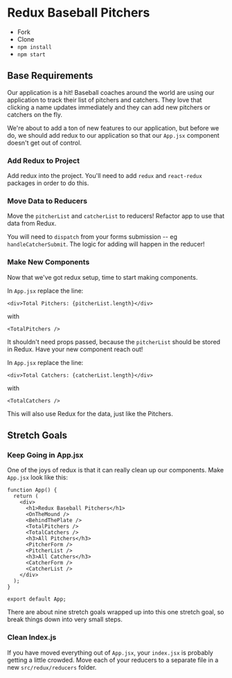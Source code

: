 # Redux Baseball Pitchers

- Fork
- Clone
- `npm install`
- `npm start`

## Base Requirements

Our application is a hit! Baseball coaches around the world are using our application to track their list of pitchers and catchers. They love that clicking a name updates immediately and they can add new pitchers or catchers on the fly.

We're about to add a ton of new features to our application, but before we do, we should add redux to our application so that our `App.jsx` component doesn't get out of control.

### Add Redux to Project

Add redux into the project. You'll need to add `redux` and `react-redux` packages in order to do this.

### Move Data to Reducers

Move the `pitcherList` and `catcherList` to reducers! Refactor app to use that data from Redux.

You will need to `dispatch` from your forms submission -- eg `handleCatcherSubmit`. The logic for adding will happen in the reducer!


### Make New Components
Now that we've got redux setup, time to start making components.

In `App.jsx` replace the line:

```JSX
<div>Total Pitchers: {pitcherList.length}</div>
```

with

```JSX
<TotalPitchers />
```

It shouldn't need props passed, because the `pitcherList` should be stored in Redux. Have your new component reach out!


In `App.jsx` replace the line:

```JSX
<div>Total Catchers: {catcherList.length}</div>
```

with

```JSX
<TotalCatchers />
```

This will also use Redux for the data, just like the Pitchers.

## Stretch Goals

### Keep Going in App.jsx

One of the joys of redux is that it can really clean up our components. Make `App.jsx` look like this:

```JSX
function App() {
  return (
    <div>
      <h1>Redux Baseball Pitchers</h1>
      <OnTheMound />
      <BehindThePlate />
      <TotalPitchers />
      <TotalCatchers />
      <h3>All Pitchers</h3>
      <PitcherForm />
      <PitcherList />
      <h3>All Catchers</h3>
      <CatcherForm />
      <CatcherList />
    </div>
  ); 
}

export default App;

```

There are about nine stretch goals wrapped up into this one stretch goal, so break things down into very small steps.

### Clean Index.js

If you have moved everything out of `App.jsx`, your `index.jsx` is probably getting a little crowded. Move each of your reducers to a separate file in a new `src/redux/reducers` folder.
